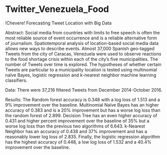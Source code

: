 # Twitter_Venezuela_Food

!Chevere! Forecasting Tweet Location with Big Data

Abstract: Social media from countries with limits to free speech is often the most reliable source of event occurrence and is a reliable alternative form of journalism. Spatiotemporal analysis of location-based social media data allows new ways to describe events. Almost 37,000 Spanish geo-tagged Tweets from the city of Caracas, Venezuela were used to observe reactions to the food shortage crisis within each of the city’s five municipalities. The number of Tweets over time is explored. The hypotheses of whether certain Tweets are particular to a municipality location is tested using multinomial naïve Bayes, logistic regression and k-nearest neighbor machine learning classifiers.

Data: There were 37,216 filtered Tweets from December 2014-October 2016.

Results: The Random forest accuracy is 0.348 with a log loss of 1.513 and a 9% improvement over the baseline. Multinomial Naïve Bayes has an higher accuracy of 0.383 and is a 20% improvement but has a worse log loss than the random forest of 2.899. Decision Tree has an even higher accuracy of 0.431 and higher percent improvement over the baseline of 35% but a worse log loss than the previous two algorithms of 6.643. k-Nearest Neighbor has an accuracy of 0.438 and 37% improvement and has a reasonably lower log loss of 2.835. Finally, the logistic regression algorithm has the highest accuracy of 0.448, a low log loss of 1.532 and a 40.4% improvement over the baseline.


